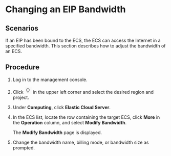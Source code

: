 # Changing an EIP Bandwidth<a name="EN-US_TOPIC_0093492521"></a>

## Scenarios<a name="section111119587516"></a>

If an EIP has been bound to the ECS, the ECS can access the Internet in a specified bandwidth. This section describes how to adjust the bandwidth of an ECS.

## Procedure<a name="section133711110961"></a>

1.  Log in to the management console.
2.  Click  ![](figures/icon-region-0.png)  in the upper left corner and select the desired region and project.
3.  Under  **Computing**, click  **Elastic Cloud Server**.
4.  In the ECS list, locate the row containing the target ECS, click  **More**  in the  **Operation**  column, and select  **Modify Bandwidth**.

    The  **Modify Bandwidth**  page is displayed.

5.  Change the bandwidth name, billing mode, or bandwidth size as prompted.

